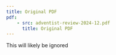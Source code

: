 ```yaml
---
title: Original PDF
pdf:
    - src: adventist-review-2024-12.pdf
      title: Original PDF
---
```


This will likely be ignored